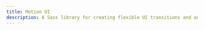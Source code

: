 ```yaml
---
title: Motion UI
description: A Sass library for creating flexible UI transitions and animations.
---
```

